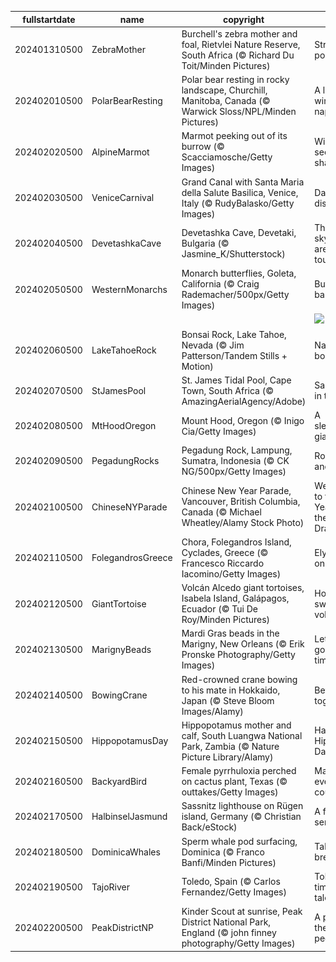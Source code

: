 |fullstartdate|name|copyright|title|image|
|--|--|--|--|--|
202401310500|ZebraMother|Burchell's zebra mother and foal, Rietvlei Nature Reserve, South Africa (© Richard Du Toit/Minden Pictures)|Stripe a pose|![](/en-CA/2024/02/202401310500ZebraMother.jpg)|
202402010500|PolarBearResting|Polar bear resting in rocky landscape, Churchill, Manitoba, Canada (© Warwick Sloss/NPL/Minden Pictures)|A long winter's nap|![](/en-CA/2024/02/202402010500PolarBearResting.jpg)|
202402020500|AlpineMarmot|Marmot peeking out of its burrow (© Scacciamosche/Getty Images)|Will Willie see his shadow?|![](/en-CA/2024/02/202402020500AlpineMarmot.jpg)|
202402030500|VeniceCarnival|Grand Canal with Santa Maria della Salute Basilica, Venice, Italy (© RudyBalasko/Getty Images)|Days of disguises|![](/en-CA/2024/02/202402030500VeniceCarnival.jpg)|
202402040500|DevetashkaCave|Devetashka Cave, Devetaki, Bulgaria (© Jasmine_K/Shutterstock)|The skylights are a nice touch|![](/en-CA/2024/02/202402040500DevetashkaCave.jpg)|
202402050500|WesternMonarchs|Monarch butterflies, Goleta, California (© Craig Rademacher/500px/Getty Images)|Butterfly ballet|![](/en-CA/2024/02/202402050500WesternMonarchs.jpg)|
||||![](/en-CA/2024/02/.jpg)|
202402060500|LakeTahoeRock|Bonsai Rock, Lake Tahoe, Nevada (© Jim Patterson/Tandem Stills + Motion)|Nature's bonsai|![](/en-CA/2024/02/202402060500LakeTahoeRock.jpg)|
202402070500|StJamesPool|St. James Tidal Pool, Cape Town, South Africa (© AmazingAerialAgency/Adobe)|Sanctuary in the surf|![](/en-CA/2024/02/202402070500StJamesPool.jpg)|
202402080500|MtHoodOregon|Mount Hood, Oregon (© Inigo Cia/Getty Images)|A sleeping giant|![](/en-CA/2024/02/202402080500MtHoodOregon.jpg)|
202402090500|PegadungRocks|Pegadung Rock, Lampung, Sumatra, Indonesia (© CK NG/500px/Getty Images)|Rocks and roll|![](/en-CA/2024/02/202402090500PegadungRocks.jpg)|
202402100500|ChineseNYParade|Chinese New Year Parade, Vancouver, British Columbia, Canada (© Michael Wheatley/Alamy Stock Photo)|Welcome to the Year of the Dragon!|![](/en-CA/2024/02/202402100500ChineseNYParade.jpg)|
202402110500|FolegandrosGreece|Chora, Folegandros Island, Cyclades, Greece (© Francesco Riccardo Iacomino/Getty Images)|Elysium on Earth|![](/en-CA/2024/02/202402110500FolegandrosGreece.jpg)|
202402120500|GiantTortoise|Volcán Alcedo giant tortoises, Isabela Island, Galápagos, Ecuador (© Tui De Roy/Minden Pictures)|Home sweet volcano|![](/en-CA/2024/02/202402120500GiantTortoise.jpg)|
202402130500|MarignyBeads|Mardi Gras beads in the Marigny, New Orleans (© Erik Pronske Photography/Getty Images)|Let the good times roll!|![](/en-CA/2024/02/202402130500MarignyBeads.jpg)|
202402140500|BowingCrane|Red-crowned crane bowing to his mate in Hokkaido, Japan (© Steve Bloom Images/Alamy)|Better together|![](/en-CA/2024/02/202402140500BowingCrane.jpg)|
202402150500|HippopotamusDay|Hippopotamus mother and calf, South Luangwa National Park, Zambia (© Nature Picture Library/Alamy)|Happy Hippo Day!|![](/en-CA/2024/02/202402150500HippopotamusDay.jpg)|
202402160500|BackyardBird|Female pyrrhuloxia perched on cactus plant, Texas (© outtakes/Getty Images)|Make every bird count|![](/en-CA/2024/02/202402160500BackyardBird.jpg)|
202402170500|HalbinselJasmund|Sassnitz lighthouse on Rügen island, Germany (© Christian Back/eStock)|A frozen sentinel|![](/en-CA/2024/02/202402170500HalbinselJasmund.jpg)|
202402180500|DominicaWhales|Sperm whale pod surfacing, Dominica (© Franco Banfi/Minden Pictures)|Taking a breather|![](/en-CA/2024/02/202402180500DominicaWhales.jpg)|
202402190500|TajoRiver|Toledo, Spain (© Carlos Fernandez/Getty Images)|Toledo's timeless tale|![](/en-CA/2024/02/202402190500TajoRiver.jpg)|
202402200500|PeakDistrictNP|Kinder Scout at sunrise, Peak District National Park, England (© john finney photography/Getty Images)|A park for the people|![](/en-CA/2024/02/202402200500PeakDistrictNP.jpg)|

